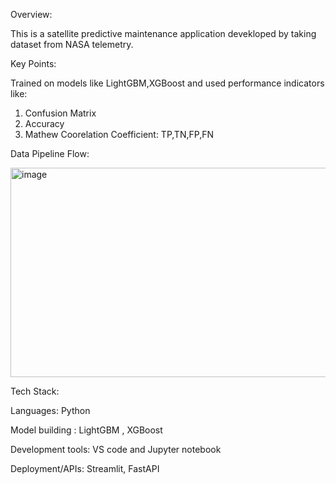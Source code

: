 Overview:

This is a satellite predictive maintenance application devekloped by taking dataset from NASA telemetry.

Key Points:

Trained on models like LightGBM,XGBoost and used performance indicators like:
1) Confusion Matrix
2) Accuracy
3) Mathew Coorelation Coefficient: TP,TN,FP,FN

Data Pipeline Flow:

<img width="1266" height="335" alt="image" src="https://github.com/user-attachments/assets/5d49c8e7-7465-4226-a87c-ba3203792022" />

Tech Stack:

Languages: Python

Model building : LightGBM , XGBoost

Development tools: VS code and Jupyter notebook
 
Deployment/APIs: Streamlit, FastAPI
